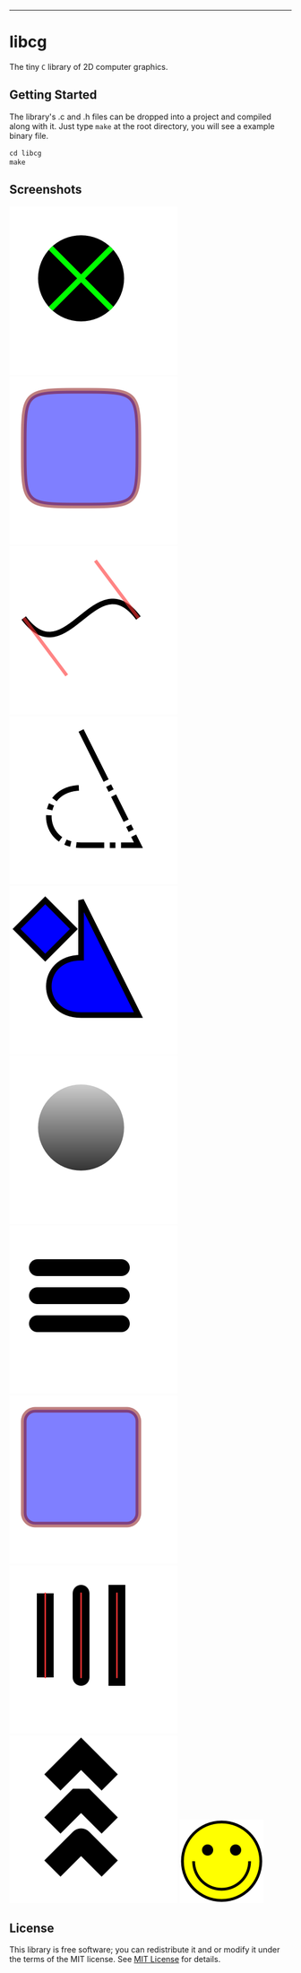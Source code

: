 
***
# libcg
The tiny `C` library of 2D computer graphics.

## Getting Started

The library's .c and .h files can be dropped into a project and compiled along with it.
Just type `make` at the root directory, you will see a  example binary file.

```shell
cd libcg
make
```
## Screenshots

![clip](screenshots/clip.png)
![curve_rectangle](screenshots/curve_rectangle.png)
![curve_to](screenshots/curve_to.png)
![dash](screenshots/dash.png)
![fill_and_stroke](screenshots/fill_and_stroke.png)
![gradient](screenshots/gradient.png)
![multi_segment_caps](screenshots/multi_segment_caps.png)
![rounded_rectangle](screenshots/rounded_rectangle.png)
![set_line_cap](screenshots/set_line_cap.png)
![set_line_join](screenshots/set_line_join.png)
![smile](screenshots/smile.png)

## License

This library is free software; you can redistribute it and or modify it under the terms of the MIT license. See [MIT License](LICENSE) for details.

